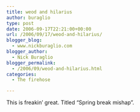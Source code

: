 ```yaml
---
title: weod and hilarius
author: buraglio
type: post
date: 2006-09-17T22:21:00+00:00
url: /2006/09/17/weod-and-hilarius/
blogger_blog:
  - www.nickburaglio.com
blogger_author:
  - Nick Buraglio
blogger_permalink:
  - /2006/09/weod-and-hilarius.html
categories:
  - The firehose

---
```

This is freakin&#8217; great. Titled &#8220;Spring break mishap&#8221;.